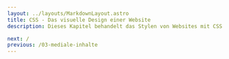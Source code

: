 ```yaml
---
layout: ../layouts/MarkdownLayout.astro
title: CSS - Das visuelle Design einer Website
description: Dieses Kapitel behandelt das Stylen von Websites mit CSS

next: /
previous: /03-mediale-inhalte
---
```

